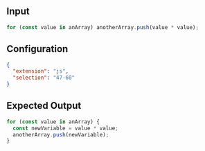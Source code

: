 
## Input
```javascript input
for (const value in anArray) anotherArray.push(value * value);
```

## Configuration
```json configuration
{
  "extension": "js",
  "selection": "47-60"
}
```

## Expected Output
```javascript expected output
for (const value in anArray) {
  const newVariable = value * value;
  anotherArray.push(newVariable);
}
```
